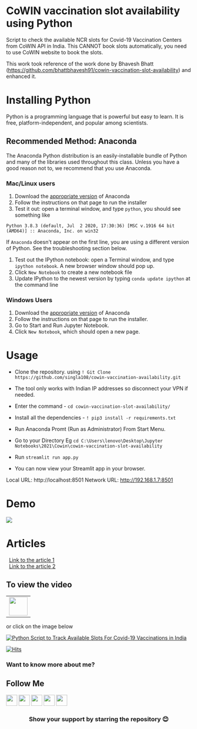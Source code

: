 # CoWIN vaccination slot availability using Python
Script to check the available NCR slots for Covid-19 Vaccination Centers from CoWIN API in India. This CANNOT book slots automatically, you need to use CoWIN website to book the slots. 

This work took reference of the work done by Bhavesh Bhatt (https://github.com/bhattbhavesh91/cowin-vaccination-slot-availability) and enhanced it. 

# Installing Python
Python is a programming language that is powerful but easy to learn. It is free, platform-independent, and popular among scientists.

## Recommended Method: Anaconda
The Anaconda Python distribution is an easily-installable bundle of Python and many of the libraries used throughout this class. Unless you have a good reason not to, we recommend that you use Anaconda.

### Mac/Linux users
1. Download the [appropriate version](https://www.anaconda.com/products/individual) of Anaconda
2. Follow the instructions on that page to run the installer
3. Test it out: open a terminal window, and type ``python``, you should see something like
```
Python 3.8.3 (default, Jul  2 2020, 17:30:36) [MSC v.1916 64 bit (AMD64)] :: Anaconda, Inc. on win32
```
If `Anaconda` doesn't appear on the first line, you are using a different version of Python. See the troubleshooting section below.

1. Test out the IPython notebook: open a Terminal window, and type `ipython notebook`. A new browser window should pop up. 
2. Click `New Notebook` to create a new notebook file
3. Update IPython to the newest version by typing `conda update ipython` at the command line

### Windows Users
1. Download the [appropriate version](https://www.anaconda.com/products/individual) of Anaconda
2. Follow the instructions on that page to run the installer.
3. Go to Start and Run Jupyter Notebook.
4. Click `New Notebook`, which should open a new page.

# Usage
- Clone the repository. using `! Git Clone https://github.com/singla108/cowin-vaccination-availability.git`
- The tool only works with Indian IP addresses so disconnect your VPN if needed.
- Enter the command - `cd cowin-vaccination-slot-availability/`
- Install all the dependencies - `! pip3 install -r requirements.txt`
- Run Anaconda Promt (Run as Administrator) From Start Menu.
- Go to your Directory Eg `cd C:\Users\lenovo\Desktop\Jupyter Notebooks\2021\Cowin\cowin-vaccination-slot-availability`
- Run `streamlit run app.py`

-   You can now view your Streamlit app in your browser.

  Local URL: http://localhost:8501
  Network URL: http://192.168.1.7:8501

# Demo
![](https://github.com/bhattbhavesh91/cowin-vaccination-slot-availability/blob/main/demo/demo_1.gif)
# Articles
&nbsp;
[Link to the article 1](https://analyticsindiamag.com/data-scientist-creates-python-script-to-track-available-slots-for-covid-vaccinations/)    
&nbsp;
[Link to the article 2](https://yourstory.com/2021/05/paytm-launches-covid-19-vaccine-finder-tracks-slot-availability/amp)

## To view the video

<table>
   <tr>
      <td><a href="http://www.youtube.com/watch?v=tZ2xA19ZALA" target="_blank"><img height="50" src = "https://img.shields.io/youtube/views/tZ2xA19ZALA?color=blue&label=Watch%20on%20YouTube&logo=youtube&logoColor=red&style=for-the-badge"></a></td>
   </tr>
</table>

or click on the image below

[![Python Script to Track Available Slots For Covid-19 Vaccinations in India](http://img.youtube.com/vi/tZ2xA19ZALA/0.jpg)](http://www.youtube.com/watch?v=tZ2xA19ZALA)

[![Hits](https://hits.seeyoufarm.com/api/count/incr/badge.svg?url=https%3A%2F%2Fgithub.com%2Fbhattbhavesh91%2Fcowin-vaccination-slot-availability&count_bg=%233D8CC8&title_bg=%23555555&icon=&icon_color=%23E7E7E7&title=Repository+Visits&edge_flat=false)](https://hits.seeyoufarm.com)

### Want to know more about me?
## Follow Me
<a href="https://twitter.com/_bhaveshbhatt" target="_blank"><img class="ai-subscribed-social-icon" src="https://bhattbhavesh91.github.io/assets/images/tw.png" width="30"></a>
<a href="https://www.youtube.com/bhaveshbhatt8791/" target="_blank"><img class="ai-subscribed-social-icon" src="https://bhattbhavesh91.github.io/assets/images/ytb.png" width="30"></a>
<a href="https://www.youtube.com/PythonTricks/" target="_blank"><img class="ai-subscribed-social-icon" src="https://bhattbhavesh91.github.io/assets/images/python_logo.png" width="30"></a>
<a href="https://github.com/bhattbhavesh91" target="_blank"><img class="ai-subscribed-social-icon" src="https://bhattbhavesh91.github.io/assets/images/gthb.png" width="30"></a>
<a href="https://www.linkedin.com/in/bhattbhavesh91/" target="_blank"><img class="ai-subscribed-social-icon" src="https://bhattbhavesh91.github.io/assets/images/lnkdn.png" width="30"></a>

<!--- <h3 align="center">Show your &nbsp;❤️&nbsp; & support by starring the repository!</h3>-->
<h3 align="center">Show your support by starring the repository 😊</h3>
